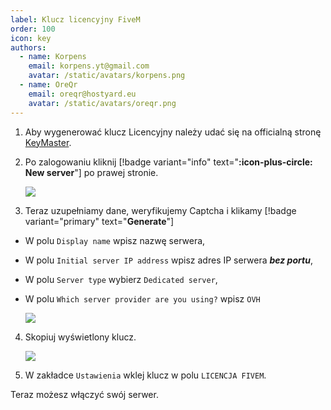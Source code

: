 ```yaml
---
label: Klucz licencyjny FiveM
order: 100
icon: key
authors:
  - name: Korpens
    email: korpens.yt@gmail.com
    avatar: /static/avatars/korpens.png
  - name: OreQr
    email: oreqr@hostyard.eu
    avatar: /static/avatars/oreqr.png
---
```


1. Aby wygenerować klucz Licencyjny należy udać się na officialną stronę [KeyMaster](https://keymaster.fivem.net/).

2. Po zalogowaniu kliknij [!badge variant="info" text="**:icon-plus-circle: New server**"] po prawej stronie.

   ![](/static/fivem/key1.png)

3. Teraz uzupełniamy dane, weryfikujemy Captcha i klikamy [!badge variant="primary" text="**Generate**"]

- W polu `Display name` wpisz nazwę serwera,
- W polu `Initial server IP address` wpisz adres IP serwera **_bez portu_**,
- W polu `Server type` wybierz `Dedicated server`,
- W polu `Which server provider are you using?` wpisz `OVH`

  ![](/static/fivem/key2.png)

4. Skopiuj wyświetlony klucz.

   ![](/static/fivem/key3.png)

5. W zakładce `Ustawienia` wklej klucz w polu `LICENCJA FIVEM`.

Teraz możesz włączyć swój serwer.
